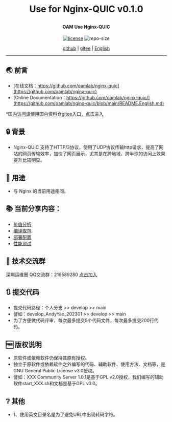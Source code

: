 
<h1 align="center" style="margin: 30px 0 30px; font-weight: bold;">Use for Nginx-QUIC v0.1.0</h1>
<h4 align="center">OAM Use Nginx-QUIC</h4>
<p align="center">
  <a href="./LICENSE"><img alt="license" src="https://img.shields.io/github/license/oamlab/nginx-quic" /></a>
  <img alt="repo-size" src="https://img.shields.io/github/repo-size/oamlab/nginx-quic" />
</p>

<p align="center">
   <a href="https://github.com/oamlab/nginx-quic">github</a> | 
   <a href="https://gitee.com/oamlab/nginx-quic">gitee</a> | 
   <a href="https://github.com/oamlab/nginx-quic/blob/main/README.English.md">English</a>
</p>

<p align="center"></p>

---

## 🌏 前言
- [在线文档：https://github.com/oamlab/nginx-quic](https://github.com/oamlab/nginx-quic)
- [Online Documentation：https://github.com/oamlab/nginx-quic/](https://github.com/oamlab/nginx-quic/blob/main/README.English.md)

*[国内访问请使用国内资料仓gitee入口，点击进入](https://gitee.com/oamlab/nginx-quic)

## 🔒 背景
- Nginx-QUIC 支持了HTTP/3协议，使用了UDP协议传输http请求，提高了网站的网页传输效率，加快了网页展示，尤其是在跨地域、跨半球的访问上效果提升比较明显。

## 🔑 用途
- 与 Nginx 的当前用途相同。

## 📚 当前分享内容：

- [价值分析](./nginx-quic/3011_Value_Analysis)
- [编译取包](./nginx-quic/3021_Compile_or_Package)
- [部署配置](./nginx-quic/3061_Deploy_Config)
- [性能测试](./nginx-quic/3121_Performance_Testing)

## 📶 技术交流群
深圳运维圈 QQ交流群：216589280 [点击加入](https://jq.qq.com/?_wv=1027&k=tdDtDoUp)

## 🔃 提交代码
- 提交代码路径：个人分支 >> develop >> main
- 譬如：develop_AndyYao_202301 >> develop >> main
- 为了方便做代码评审，每次最多提交5个代码文件，每次最多提交200行代码。

## 🆓 版权说明
- 原软件或依赖软件仍保持其原有授权。
- 独立于原软件或依赖软件之外编写的代码、辅助软件、使用方法、文档等，是GNU General Public License v3.0授权。
- 譬如：XXX Community Server 1.0.1是基于GPL v2.0授权，我们编写的辅助软件start_XXX.sh和文档是基于GPL v3.0。

## ❔ 其他
- 1、使用英文目录名是为了避免URL中出现转码字符。